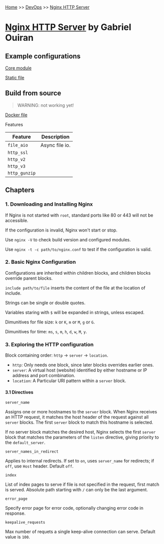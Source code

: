 [Home](../../README.md) >> [DevOps](../../README.md#devops) >> [Nginx HTTP Server](./README.md)

# [Nginx HTTP Server](devops/nginx/README.md) by Gabriel Ouiran

## Example configurations

[Core module](./examples/base_module/nginx.conf)

[Static file](./examples/static_file_server/nginx.conf)

## Build from source

> WARNING: not working yet!

[Docker file](./build_from_source/Dockerfile)

Features

| Feature       | Description    |
| ------------- | -------------- |
| `file_aio`    | Async file io. |
| `http_ssl`    |                |
| `http_v2`     |                |
| `http_v3`     |                |
| `http_gunzip` |                |

## Chapters

### 1. Downloading and Installing Nginx

If Nginx is not started with `root`, standard ports like 80 or 443 will not be accessible.

If the configuration is invalid, Nginx won't start or stop.

Use `nginx -V` to check build version and configured modules.

Use `nginx -t -c path/to/nginx.conf` to test if the configuration is valid.

### 2. Basic Nginx Configuration

Configurations are inherited within children blocks, and children blocks override parent blocks.

`include path/to/file` inserts the content of the file at the location of include.

Strings can be single or double quotes.

Variables staring with `$` will be expanded in strings, unless escaped.

Dimunitives for file size: `k` or `K`, `m` or `M`, `g` or `G`.

Dimunitives for time: `ms`, `s`, `m`, `h`, `d`, `w`, `M`, `y`.

### 3. Exploring the HTTP configuration

Block containing order: `http` -> `server` -> `location`.

- `http`: Only needs one block, since later blocks overrides earlier ones.
- `server`: A virtual host (website) identified by either hostname or IP address and port combination.
- `location`: A Particular URI pattern within a `server` block.

#### 3.1 Directives

`server_name`

Assigns one or more hostnames to the `server` block. When Nginx receives an HTTP request, it matches the host header of the request against all `server` blocks. The first `server` block to match this hostname is selected.

If no server block matches the desired host, Nginx selects the first `server` block that matches the parameters of the `listen` directive, giving priority to the `default_server`.

`server_names_in_redirect`

Applies to internal redirects. If set to `on`, uses `server_name` for redirects; if `off`, use `Host` header. Default `off`.

`index`

List of index pages to serve if file is not specified in the request, first match is served. Absolute path starting with `/` can only be the last argument.

`error_page`

Specify error page for error code, optionally changing error code in response.

`keepalive_requests`

Max number of requets a single keep-alive connection can serve. Default value is `100`.
